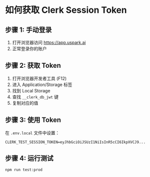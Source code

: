 # 如何获取 Clerk Session Token

## 步骤 1: 手动登录
1. 打开浏览器访问 https://app.uspark.ai
2. 正常登录你的账户

## 步骤 2: 获取 Token
1. 打开浏览器开发者工具 (F12)
2. 进入 Application/Storage 标签
3. 找到 Local Storage
4. 查找 `__clerk_db_jwt` 键
5. 复制对应的值

## 步骤 3: 使用 Token
在 `.env.local` 文件中设置：
```env
CLERK_TEST_SESSION_TOKEN=eyJhbGciOiJSUzI1NiIsInR5cCI6IkpXVCJ9...
```

## 步骤 4: 运行测试
```bash
npm run test:prod
```